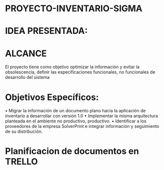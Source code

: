 # PROYECTO-INVENTARIO-SIGMA
# IDEA PRESENTADA: 
# ALCANCE
  El proyecto tiene como objetivo optimizar la información y evitar la obsolescencia, definir las especificaciones funcionales, no funcionales de desarrollo del sistema 
# Objetivos Específicos:
•	Migrar la información de un documento plano hacia la aplicación de inventario a desarrollar con versión 1.0
•	Implementar la misma arquitectura planteada en el ambiente no productivo, productivo.
•	Identificar a los proveedores de la empresa SolverPrint e integrar información y seguimiento de su distribución.
# Planificacion de documentos en TRELLO
#
